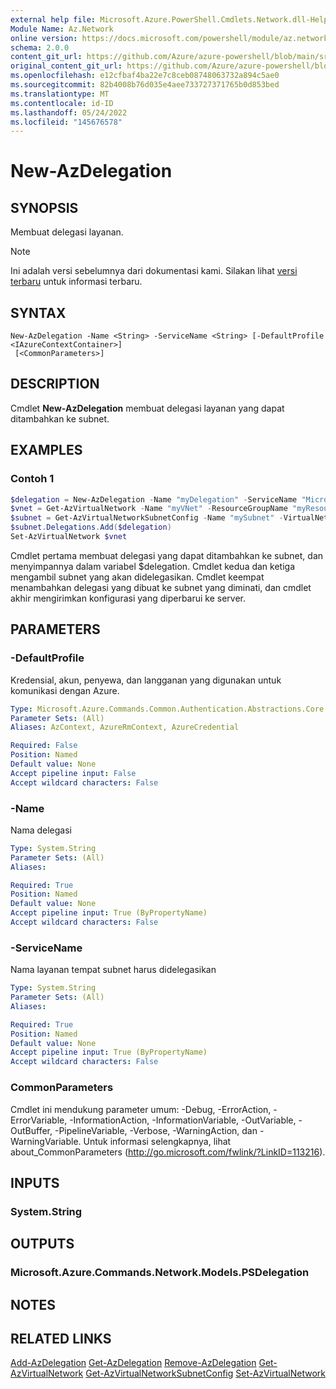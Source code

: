 ```yaml
---
external help file: Microsoft.Azure.PowerShell.Cmdlets.Network.dll-Help.xml
Module Name: Az.Network
online version: https://docs.microsoft.com/powershell/module/az.network/new-azdelegation
schema: 2.0.0
content_git_url: https://github.com/Azure/azure-powershell/blob/main/src/Network/Network/help/New-AzDelegation.md
original_content_git_url: https://github.com/Azure/azure-powershell/blob/main/src/Network/Network/help/New-AzDelegation.md
ms.openlocfilehash: e12cfbaf4ba22e7c8ceb08748063732a894c5ae0
ms.sourcegitcommit: 82b4008b76d035e4aee733727371765b0d853bed
ms.translationtype: MT
ms.contentlocale: id-ID
ms.lasthandoff: 05/24/2022
ms.locfileid: "145676578"
---
```

# New-AzDelegation

## SYNOPSIS
Membuat delegasi layanan.

> [!NOTE]
>Ini adalah versi sebelumnya dari dokumentasi kami. Silakan lihat [versi terbaru](/powershell/module/az.network/new-azdelegation) untuk informasi terbaru.

## SYNTAX

```
New-AzDelegation -Name <String> -ServiceName <String> [-DefaultProfile <IAzureContextContainer>]
 [<CommonParameters>]
```

## DESCRIPTION
Cmdlet **New-AzDelegation** membuat delegasi layanan yang dapat ditambahkan ke subnet.

## EXAMPLES

### Contoh 1
```powershell
$delegation = New-AzDelegation -Name "myDelegation" -ServiceName "Microsoft.Sql/servers"
$vnet = Get-AzVirtualNetwork -Name "myVNet" -ResourceGroupName "myResourceGroup"
$subnet = Get-AzVirtualNetworkSubnetConfig -Name "mySubnet" -VirtualNetwork $vnet
$subnet.Delegations.Add($delegation)
Set-AzVirtualNetwork $vnet
```

Cmdlet pertama membuat delegasi yang dapat ditambahkan ke subnet, dan menyimpannya dalam variabel $delegation. Cmdlet kedua dan ketiga mengambil subnet yang akan didelegasikan. Cmdlet keempat menambahkan delegasi yang dibuat ke subnet yang diminati, dan cmdlet akhir mengirimkan konfigurasi yang diperbarui ke server.

## PARAMETERS

### -DefaultProfile
Kredensial, akun, penyewa, dan langganan yang digunakan untuk komunikasi dengan Azure.

```yaml
Type: Microsoft.Azure.Commands.Common.Authentication.Abstractions.Core.IAzureContextContainer
Parameter Sets: (All)
Aliases: AzContext, AzureRmContext, AzureCredential

Required: False
Position: Named
Default value: None
Accept pipeline input: False
Accept wildcard characters: False
```

### -Name
Nama delegasi

```yaml
Type: System.String
Parameter Sets: (All)
Aliases:

Required: True
Position: Named
Default value: None
Accept pipeline input: True (ByPropertyName)
Accept wildcard characters: False
```

### -ServiceName
Nama layanan tempat subnet harus didelegasikan

```yaml
Type: System.String
Parameter Sets: (All)
Aliases:

Required: True
Position: Named
Default value: None
Accept pipeline input: True (ByPropertyName)
Accept wildcard characters: False
```

### CommonParameters
Cmdlet ini mendukung parameter umum: -Debug, -ErrorAction, -ErrorVariable, -InformationAction, -InformationVariable, -OutVariable, -OutBuffer, -PipelineVariable, -Verbose, -WarningAction, dan -WarningVariable. Untuk informasi selengkapnya, lihat about_CommonParameters (http://go.microsoft.com/fwlink/?LinkID=113216).

## INPUTS

### System.String

## OUTPUTS

### Microsoft.Azure.Commands.Network.Models.PSDelegation

## NOTES

## RELATED LINKS

[Add-AzDelegation](./Add-AzDelegation.md)
 [Get-AzDelegation](./Get-AzDelegation.md)
 [Remove-AzDelegation](./Remove-AzDelegation.md)
 [Get-AzVirtualNetwork](./Get-AzVirtualNetwork.md)
 [Get-AzVirtualNetworkSubnetConfig](./Get-AzVirtualNetworkSubnetConfig.md)
 [Set-AzVirtualNetwork](./Set-AzVirtualNetwork.md)
